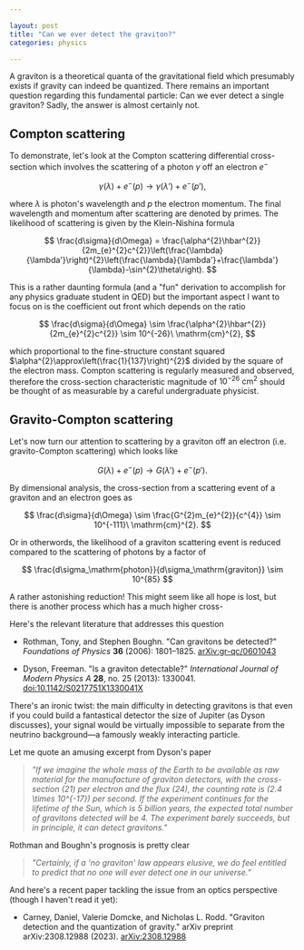 ```yaml
---

layout: post  
title: "Can we ever detect the graviton?"  
categories: physics

---
```


A graviton is a theoretical quanta of the gravitational field which presumably exists if gravity can indeed be quantized. There remains an important question regarding this fundamental particle: Can we ever detect a single graviton? Sadly, the answer is almost certainly not.

## Compton scattering

To demonstrate, let's look at the Compton scattering differential cross-section which involves the scattering of a photon $\gamma$ off an electron $e^{-}$

$$
\gamma(\lambda) + e^{-}(p) \rightarrow \gamma(\lambda') + e^{-}(p'),
$$

where $\lambda$ is photon's wavelength and $p$ the electron momentum. The final wavelength and momentum after scattering are denoted by primes. The likelihood of scattering is given by the Klein-Nishina formula

$$
\frac{d\sigma}{d\Omega} = \frac{\alpha^{2}\hbar^{2}}{2m_{e}^{2}c^{2}}\left(\frac{\lambda}{\lambda'}\right)^{2}\left(\frac{\lambda}{\lambda'}+\frac{\lambda'}{\lambda}-\sin^{2}\theta\right).
$$

This is a rather daunting formula (and a "fun" derivation to accomplish for any physics graduate student in QED) but the important aspect I want to focus on is the coefficient out front which depends on the ratio

$$
\frac{d\sigma}{d\Omega} \sim \frac{\alpha^{2}\hbar^{2}}{2m_{e}^{2}c^{2}} \sim 10^{-26}\ \mathrm{cm}^{2},
$$

which proportional to the fine-structure constant squared $\alpha^{2}\approx\left(\frac{1}{137}\right)^{2}$ divided by the square of the electron mass. Compton scattering is regularly measured and observed, therefore the cross-section characteristic magnitude of $10^{-26}\ \mathrm{cm}^{2}$ should be thought of as measurable by a careful undergraduate physicist.

## Gravito-Compton scattering

Let's now turn our attention to scattering by a graviton off an electron (i.e. gravito-Compton scattering) which looks like

$$
G(\lambda) + e^{-}(p) \rightarrow G(\lambda') + e^{-}(p').
$$

By dimensional analysis, the cross-section from a scattering event of a graviton and an electron goes as

$$
\frac{d\sigma}{d\Omega} \sim \frac{G^{2}m_{e}^{2}}{c^{4}} \sim 10^{-111}\ \mathrm{cm}^{2}.
$$

Or in otherwords, the likelihood of a graviton scattering event is reduced compared to the scattering of photons by a factor of

$$
\frac{d\sigma_\mathrm{photon}}{d\sigma_\mathrm{graviton}} \sim 10^{85}
$$

A rather astonishing reduction! This might seem like all hope is lost, but there is another process which has a much higher cross-

Here's the relevant literature that addresses this question

- Rothman, Tony, and Stephen Boughn. "Can gravitons be detected?" *Foundations of Physics* **36** (2006): 1801–1825. [arXiv:gr-qc/0601043](https://arxiv.org/abs/gr-qc/0601043)

- Dyson, Freeman. "Is a graviton detectable?" *International Journal of Modern Physics A* **28**, no. 25 (2013): 1330041. [doi:10.1142/S0217751X1330041X](https://doi.org/10.1142/S0217751X1330041X)

There's an ironic twist: the main difficulty in detecting gravitons is that even if you could build a fantastical detector the size of Jupiter (as Dyson discusses), your signal would be virtually impossible to separate from the neutrino background—a famously weakly interacting particle.

Let me quote an amusing excerpt from Dyson's paper

> *"If we imagine the whole mass of the Earth to be available as raw material for the manufacture of graviton detectors, with the cross-section (21) per electron and the flux (24), the counting rate is \(2.4 \times 10^{-17}\) per second. If the experiment continues for the lifetime of the Sun, which is 5 billion years, the expected total number of gravitons detected will be 4. The experiment barely succeeds, but in principle, it can detect gravitons."*

Rothman and Boughn's prognosis is pretty clear

> *"Certainly, if a 'no graviton' law appears elusive, we do feel entitled to predict that no one will ever detect one in our universe."*

And here's a recent paper tackling the issue from an optics perspective (though I haven't read it yet):

- Carney, Daniel, Valerie Domcke, and Nicholas L. Rodd. "Graviton detection and the quantization of gravity." arXiv preprint arXiv:2308.12988 (2023). [arXiv:2308.12988](https://arxiv.org/abs/2308.12988)
